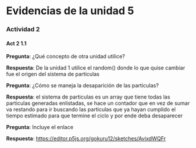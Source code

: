 # Evidencias de la unidad 5

### Actividad 2 

#### Act 2 1.1

__Pregunta__: ¿Qué concepto de otra unidad utilice?

__Respuesta__: De la unidad 1 utilice el random() donde lo que quise cambiar fue el origen del sistema de particulas

__Pregunta__: ¿Cómo se maneja la desaparición de las particulas?

__Respuesta__: el sistema de particulas es un array que tiene todas las particulas generadas enlistadas, se hace un contador que en vez de sumar va restando para ir buscando las particulas que ya hayan cumplido el tiempo estimado para que termine el ciclo y por ende deba desaparecer

__Pregunta__: Incluye el enlace

__Respuesta__: https://editor.p5js.org/gokuru12/sketches/AvixdWQFr
